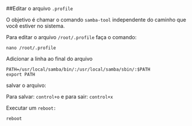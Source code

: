 ##Editar o arquivo `.profile `



O objetivo é chamar o comando `samba-tool` independente do caminho que você estiver no sistema.

Para editar o arquivo `/root/.profile` faça o comando:

```
nano /root/.profile
```

 Adicionar a linha ao final do arquivo

```
PATH=/usr/local/samba/bin/:/usr/local/samba/sbin/:$PATH
export PATH
```

salvar o arquivo:

Para salvar: `control+o` e para sair: `control+x`

Executar um `reboot:`

```
reboot
```
